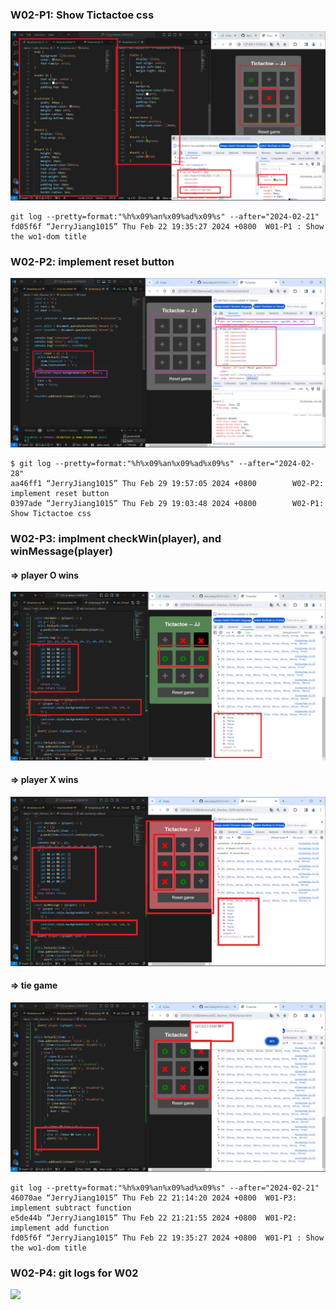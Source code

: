 ### W02-P1: Show Tictactoe css

![](w02-p1.png)

```
git log --pretty=format:"%h%x09%an%x09%ad%x09%s" --after="2024-02-21"
fd05f6f “JerryJiang1015” Thu Feb 22 19:35:27 2024 +0800  W01-P1 : Show the wo1-dom title
```

### W02-P2: implement reset button

![](w02-p2.png)

```
$ git log --pretty=format:"%h%x09%an%x09%ad%x09%s" --after="2024-02-28"
aa46ff1 “JerryJiang1015” Thu Feb 29 19:57:05 2024 +0800        W02-P2: implement reset button
0397ade “JerryJiang1015” Thu Feb 29 19:03:48 2024 +0800        W02-P1: Show Tictactoe css
```

### W02-P3: implment checkWin(player), and winMessage(player)

#### => player O wins

![](w02-p3-1.png)

#### => player X wins

![](w02-p3-2.png)

#### => tie game

![](w02-p3-3.png)

```
git log --pretty=format:"%h%x09%an%x09%ad%x09%s" --after="2024-02-21"
46070ae “JerryJiang1015” Thu Feb 22 21:14:20 2024 +0800  W01-P3: implement subtract function
e5de44b “JerryJiang1015” Thu Feb 22 21:21:55 2024 +0800  W01-P2: implement add function
fd05f6f “JerryJiang1015” Thu Feb 22 19:35:27 2024 +0800  W01-P1 : Show the wo1-dom title
```

### W02-P4: git logs for W02

![](w01-pˋ.png)
